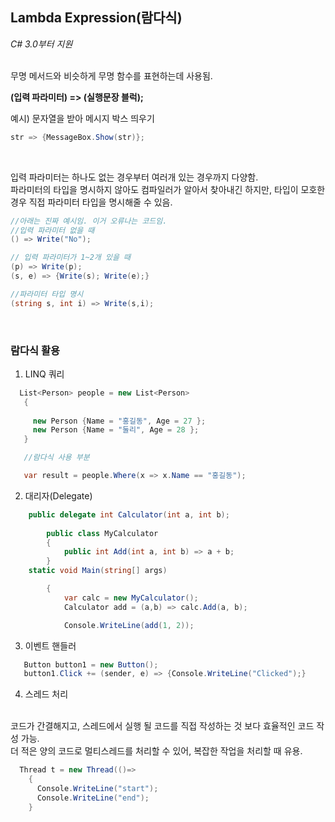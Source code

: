 ## Lambda Expression(람다식)
_C# 3.0부터 지원_

</br>
무명 메서드와 비슷하게 무명 함수를 표현하는데 사용됨.
</br>

**(입력 파라미터) => (실행문장 블럭);**
</br>

예시) 문자열을 받아 메시지 박스 띄우기
</br>

```cs
str => {MessageBox.Show(str)};
```
</br>

입력 파라미터는 하나도 없는 경우부터 여러개 있는 경우까지 다양함.
</br>
파라미터의 타입을 명시하지 않아도 컴파일러가 알아서 찾아내긴 하지만, 타입이 모호한 경우 직접 파라미터 타입을 명시해줄 수 있음.
</br>

```cs 
//아래는 진짜 예시임. 이거 오류나는 코드임.
//입력 파라미터 없을 때
() => Write("No");

// 입력 파라미터가 1~2개 있을 때
(p) => Write(p);
(s, e) => {Write(s); Write(e);}

//파라미터 타입 명시
(string s, int i) => Write(s,i);
```
</br>

### 람다식 활용

1. LINQ 쿼리
```cs
  List<Person> people = new List<Person>
   {
                
     new Person {Name = "홍길동", Age = 27 };
     new Person {Name = "둘리", Age = 28 };
   }

   //람다식 사용 부분

   var result = people.Where(x => x.Name == "홍길동");
```

2. 대리자(Delegate)
```cs
    public delegate int Calculator(int a, int b);
       
        public class MyCalculator
        {
            public int Add(int a, int b) => a + b;
        }
    static void Main(string[] args)

        {
            var calc = new MyCalculator();
            Calculator add = (a,b) => calc.Add(a, b);

            Console.WriteLine(add(1, 2));
```

3. 이벤트 핸들러
```cs
   Button button1 = new Button();
   button1.Click += (sender, e) => {Console.WriteLine("Clicked");}
```
4. 스레드 처리
</br>
   코드가 간결해지고, 스레드에서 실행 될 코드를 직접 작성하는 것 보다 효율적인 코드 작성 가능.
   </br>
   더 적은 양의 코드로 멀티스레드를 처리할 수 있어, 복잡한 작업을 처리할 때 유용.
   </br>

```cs
  Thread t = new Thread(()=>
    {
      Console.WriteLine("start");
      Console.WriteLine("end");
    }
